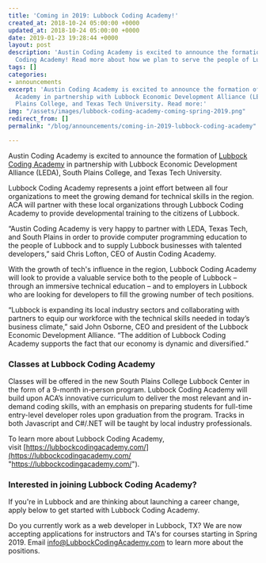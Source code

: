 ```yaml
---
title: 'Coming in 2019: Lubbock Coding Academy!'
created_at: 2018-10-24 05:00:00 +0000
updated_at: 2018-10-24 05:00:00 +0000
date: 2019-01-23 19:28:44 +0000
layout: post
description: 'Austin Coding Academy is excited to announce the formation of Lubbock
  Coding Academy! Read more about how we plan to serve the people of Lubbock:'
tags: []
categories:
- announcements
excerpt: 'Austin Coding Academy is excited to announce the formation of Lubbock Coding
  Academy in partnership with Lubbock Economic Development Alliance (LEDA), South
  Plains College, and Texas Tech University. Read more:'
img: "/assets/images/lubbock-coding-academy-coming-spring-2019.png"
redirect_from: []
permalink: "/blog/announcements/coming-in-2019-lubbock-coding-academy"

---
```

Austin Coding Academy is excited to announce the formation of [Lubbock Coding Academy](https://lubbockcodingacademy.com/) in partnership with Lubbock Economic Development Alliance (LEDA), South Plains College, and Texas Tech University.

Lubbock Coding Academy represents a joint effort between all four organizations to meet the growing demand for technical skills in the region. ACA will partner with these local organizations through Lubbock Coding Academy to provide developmental training to the citizens of Lubbock.

“Austin Coding Academy is very happy to partner with LEDA, Texas Tech, and South Plains in order to provide computer programming education to the people of Lubbock and to supply Lubbock businesses with talented developers,” said Chris Lofton, CEO of Austin Coding Academy.

With the growth of tech's influence in the region, Lubbock Coding Academy will look to provide a valuable service both to the people of Lubbock – through an immersive technical education – and to employers in Lubbock who are looking for developers to fill the growing number of tech positions.

“Lubbock is expanding its local industry sectors and collaborating with partners to equip our workforce with the technical skills needed in today’s business climate,” said John Osborne, CEO and president of the Lubbock Economic Development Alliance. “The addition of Lubbock Coding Academy supports the fact that our economy is dynamic and diversified.”

### Classes at Lubbock Coding Academy

Classes will be offered in the new South Plains College Lubbock Center in the form of a 9-month in-person program. Lubbock Coding Academy will build upon ACA’s innovative curriculum to deliver the most relevant and in-demand coding skills, with an emphasis on preparing students for full-time entry-level developer roles upon graduation from the program. Tracks in both Javascript and C#/.NET will be taught by local industry professionals.

To learn more about Lubbock Coding Academy, visit [https://lubbockcodingacademy.com/](https://lubbockcodingacademy.com/ "https://lubbockcodingacademy.com/").

### Interested in joining Lubbock Coding Academy?

If you're in Lubbock and are thinking about launching a career change, apply below to get started with Lubbock Coding Academy.

Do you currently work as a web developer in Lubbock, TX? We are now accepting applications for instructors and TA's for courses starting in Spring 2019. Email [info@LubbockCodingAcademy.com](mailto:info@LubbockCodingAcademy.com) to learn more about the positions.